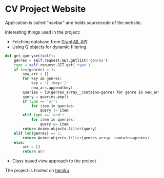 # CV Project Website

Application is called "navbar" and holds sourcecode of the website.

Interesting things used in the project:

* Fetching database from [GraphQL API](https://github.com/PiotrKowalski/cv_project/blob/master/navbar/database/getting_a_test_probe.py)
* Using Q objects for dynamic filtering 
```python
def get_queryset(self):
    genres = self.request.GET.getlist('genres')
    type = self.request.GET.get('type')
    if len(genres) > 1:
        new_arr = []
        for key in genres:
            key = '{'+key+'}'
            new_arr.append(key)
        queries = [Q(genres_array__contains=genre) for genre in new_arr]
        query = queries.pop()
        if type == 'or':
            for item in queries:
                query |= item
        elif type == 'and':
            for item in queries:
                query &= item
        return Anime.objects.filter(query)
    elif len(genres) == 1:
        return Anime.objects.filter(genres_array__contains=genres)
    else:
        arr = []
        return arr
```
* Class based view approach to the project


The project is hosted on [heroku](https://piotr-cv-project.herokuapp.com/)
